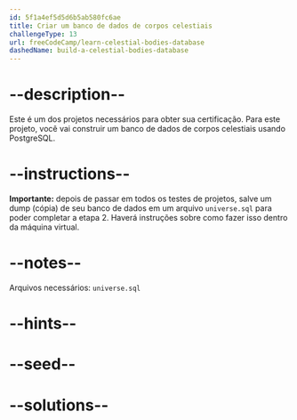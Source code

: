```yaml
---
id: 5f1a4ef5d5d6b5ab580fc6ae
title: Criar um banco de dados de corpos celestiais
challengeType: 13
url: freeCodeCamp/learn-celestial-bodies-database
dashedName: build-a-celestial-bodies-database
---
```


# --description--

Este é um dos projetos necessários para obter sua certificação. Para este projeto, você vai construir um banco de dados de corpos celestiais usando PostgreSQL.

# --instructions--

**Importante:** depois de passar em todos os testes de projetos, salve um dump (cópia) de seu banco de dados em um arquivo `universe.sql` para poder completar a etapa 2. Haverá instruções sobre como fazer isso dentro da máquina virtual.

# --notes--

Arquivos necessários: `universe.sql`

# --hints--

# --seed--

# --solutions--
